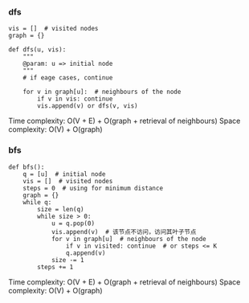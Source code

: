 ### dfs
```
vis = []  # visited nodes
graph = {}

def dfs(u, vis):
    """
    @param: u => initial node
    """
    # if eage cases, continue

    for v in graph[u]:  # neighbours of the node
        if v in vis: continue
        vis.append(v) or dfs(v, vis)
```
Time complexity: O(V + E) + O(graph + retrieval of neighbours)
Space complexity: O(V) + O(graph)

### bfs
```
def bfs():
    q = [u]  # initial node
    vis = []  # visited nodes
    steps = 0  # using for minimum distance
    graph = {}
    while q:
        size = len(q)
        while size > 0:
            u = q.pop(0)
            vis.append(v)  # 该节点不访问，访问其叶子节点
            for v in graph[u]  # neighbours of the node
                if v in visited: continue  # or steps <= K
                q.append(v)
            size -= 1
        steps += 1
```
Time complexity: O(V + E) + O(graph + retrieval of neighbours)
Space complexity: O(V) + O(graph)
